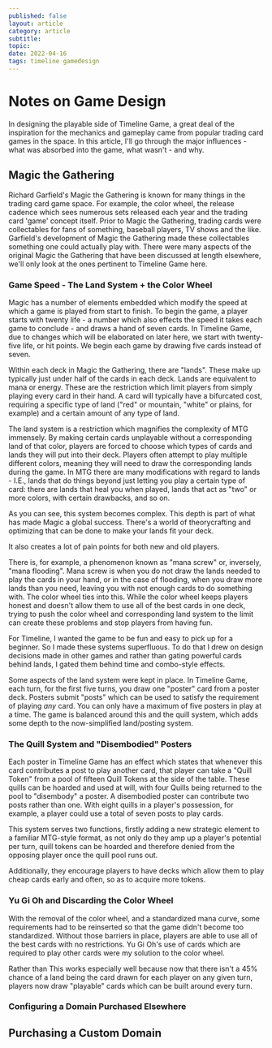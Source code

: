 ```yaml
---
published: false
layout: article
category: article
subtitle: 
topic:
date: 2022-04-16
tags: timeline gamedesign
---
```


# Notes on Game Design

In designing the playable side of Timeline Game, a great deal of the inspiration for the mechanics and gameplay came from popular trading card games in the space. In this article, I'll go through the major influences - what was absorbed into the game, what wasn't - and why.

## Magic the Gathering

Richard Garfield's Magic the Gathering is known for many things in the trading card game space. For example, the color wheel, the release cadence which sees numerous sets released each year and the trading card 'game' concept itself. Prior to Magic the Gathering, trading cards were collectables for fans of something, baseball players, TV shows and the like. Garfield's development of Magic the Gathering made these collectables something one could actually play with. There were many aspects of the original Magic the Gathering that have been discussed at length elsewhere, we'll only look at the ones pertinent to Timeline Game here.

### Game Speed - The Land System + the Color Wheel

Magic has a number of elements embedded which modify the speed at which a game is played from start to finish.  To begin the game, a player starts with twenty life - a number which also effects the speed it takes each game to conclude - and draws a hand of seven cards. In Timeline Game, due to changes which will be elaborated on later here, we start with twenty-five life, or hit points. We begin each game by drawing five cards instead of seven. 

Within each deck in Magic the Gathering, there are "lands". These make up typically just under half of the cards in each deck. Lands are equivalent to mana or energy. These are the restriction which limit players from simply playing every card in their hand. A card will typically have a bifurcated cost, requiring a specific type of land ("red" or mountain, "white" or plains, for example) and a certain amount of any type of land. 

The land system is a restriction which magnifies the complexity of MTG immensely. By making certain cards unplayable without a corresponding land of that color, players are forced to choose which types of cards and lands they will put into their deck. Players often attempt to play multiple different colors, meaning they will need to draw the corresponding lands during the game. In MTG there are many modifications with regard to lands - I.E., lands that do things beyond just letting you play a certain type of card: there are lands that heal you when played, lands that act as "two" or more colors, with certain drawbacks, and so on. 

As you can see, this system becomes complex. This depth is part of what has made Magic a global success. There's a world of theorycrafting and optimizing that can be done to make your lands fit your deck. 

It also creates a lot of pain points for both new and old players.

There is, for example, a phenomenon known as "mana screw" or, inversely, "mana flooding". Mana screw is when you do not draw the lands needed to play the cards in your hand, or in the case of flooding, when you draw more lands than you need, leaving you with not enough cards to do something with. The color wheel ties into this. While the color wheel keeps players honest and doesn't allow them to use all of the best cards in one deck, trying to push the color wheel and corresponding land system to the limit can create these problems and stop players from having fun. 

For Timeline, I wanted the game to be fun and easy to pick up for a beginner. So I made these systems superfluous. To do that I drew on design decisions made in other games and rather than gating powerful cards behind lands, I gated them behind time and combo-style effects.

Some aspects of the land system were kept in place. In Timeline Game, each turn, for the first five turns, you draw one "poster" card from a poster deck. Posters submit "posts" which can be used to satisfy the requirement of playing *any* card. You can only have a maximum of five posters in play at a time. The game is balanced around this and the quill system, which adds some depth to the now-simplified land/posting system.

### The Quill System and "Disembodied" Posters

Each poster in Timeline Game has an effect which states that whenever this card contributes a post to play another card, that player can take a "Quill Token" from a pool of fifteen Quill Tokens at the side of the table. These quills can be hoarded and used at will, with four Quills being returned to the pool to "disembody" a poster. A disembodied poster can contribute two posts rather than one. With eight quills in a player's possession, for example, a player could use a total of seven posts to play cards. 

This system serves two functions, firstly adding a new strategic element to a familiar MTG-style format, as not only do they amp up a player's potential per turn, quill tokens can be hoarded and therefore denied from the opposing player once the quill pool runs out.

Additionally, they encourage players to have decks which allow them to play cheap cards early and often, so as to acquire more tokens. 

### Yu Gi Oh and Discarding the Color Wheel

With the removal of the color wheel, and a standardized mana curve, some requirements had to be reinserted so that the game didn't become too standardized. Without those barriers in place, players are able to use all of the best cards with no restrictions. Yu Gi Oh's use of cards which are required to play other cards were my solution to the color wheel. 

Rather than 
This works especially well because now that there isn't a 45% chance of a land being the card drawn for each player on any given turn, players now draw "playable" cards which can be built around every turn. 

### Configuring a Domain Purchased Elsewhere


## Purchasing a Custom Domain
 




